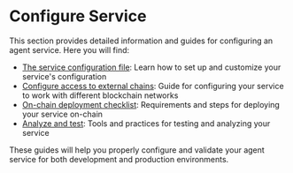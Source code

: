 # Configure Service

This section provides detailed information and guides for configuring an agent service. 
Here you will find:

- [The service configuration file](./service_configuration_file.md): Learn how to set up and customize your service's configuration
- [Configure access to external chains](./configure_access_external_chains.md): Guide for configuring your service to work with different blockchain networks
- [On-chain deployment checklist](./on-chain_deployment_checklist.md): Requirements and steps for deploying your service on-chain
- [Analyze and test](./analise_test.md): Tools and practices for testing and analyzing your service

These guides will help you properly configure and validate your agent service for both development and production environments.